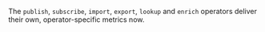 The `publish`, `subscribe`, `import`, `export`, `lookup` and `enrich` operators
deliver their own, operator-specific metrics now.
